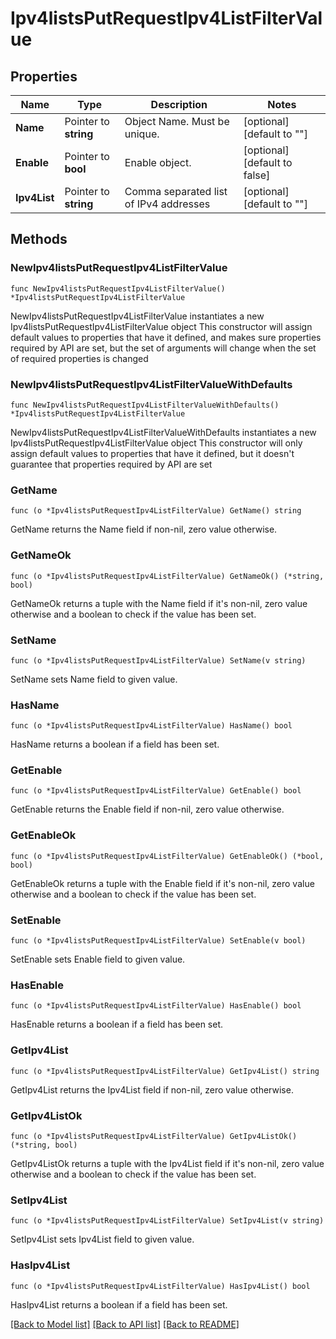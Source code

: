 # Ipv4listsPutRequestIpv4ListFilterValue

## Properties

Name | Type | Description | Notes
------------ | ------------- | ------------- | -------------
**Name** | Pointer to **string** | Object Name. Must be unique. | [optional] [default to ""]
**Enable** | Pointer to **bool** | Enable object. | [optional] [default to false]
**Ipv4List** | Pointer to **string** | Comma separated list of IPv4 addresses | [optional] [default to ""]

## Methods

### NewIpv4listsPutRequestIpv4ListFilterValue

`func NewIpv4listsPutRequestIpv4ListFilterValue() *Ipv4listsPutRequestIpv4ListFilterValue`

NewIpv4listsPutRequestIpv4ListFilterValue instantiates a new Ipv4listsPutRequestIpv4ListFilterValue object
This constructor will assign default values to properties that have it defined,
and makes sure properties required by API are set, but the set of arguments
will change when the set of required properties is changed

### NewIpv4listsPutRequestIpv4ListFilterValueWithDefaults

`func NewIpv4listsPutRequestIpv4ListFilterValueWithDefaults() *Ipv4listsPutRequestIpv4ListFilterValue`

NewIpv4listsPutRequestIpv4ListFilterValueWithDefaults instantiates a new Ipv4listsPutRequestIpv4ListFilterValue object
This constructor will only assign default values to properties that have it defined,
but it doesn't guarantee that properties required by API are set

### GetName

`func (o *Ipv4listsPutRequestIpv4ListFilterValue) GetName() string`

GetName returns the Name field if non-nil, zero value otherwise.

### GetNameOk

`func (o *Ipv4listsPutRequestIpv4ListFilterValue) GetNameOk() (*string, bool)`

GetNameOk returns a tuple with the Name field if it's non-nil, zero value otherwise
and a boolean to check if the value has been set.

### SetName

`func (o *Ipv4listsPutRequestIpv4ListFilterValue) SetName(v string)`

SetName sets Name field to given value.

### HasName

`func (o *Ipv4listsPutRequestIpv4ListFilterValue) HasName() bool`

HasName returns a boolean if a field has been set.

### GetEnable

`func (o *Ipv4listsPutRequestIpv4ListFilterValue) GetEnable() bool`

GetEnable returns the Enable field if non-nil, zero value otherwise.

### GetEnableOk

`func (o *Ipv4listsPutRequestIpv4ListFilterValue) GetEnableOk() (*bool, bool)`

GetEnableOk returns a tuple with the Enable field if it's non-nil, zero value otherwise
and a boolean to check if the value has been set.

### SetEnable

`func (o *Ipv4listsPutRequestIpv4ListFilterValue) SetEnable(v bool)`

SetEnable sets Enable field to given value.

### HasEnable

`func (o *Ipv4listsPutRequestIpv4ListFilterValue) HasEnable() bool`

HasEnable returns a boolean if a field has been set.

### GetIpv4List

`func (o *Ipv4listsPutRequestIpv4ListFilterValue) GetIpv4List() string`

GetIpv4List returns the Ipv4List field if non-nil, zero value otherwise.

### GetIpv4ListOk

`func (o *Ipv4listsPutRequestIpv4ListFilterValue) GetIpv4ListOk() (*string, bool)`

GetIpv4ListOk returns a tuple with the Ipv4List field if it's non-nil, zero value otherwise
and a boolean to check if the value has been set.

### SetIpv4List

`func (o *Ipv4listsPutRequestIpv4ListFilterValue) SetIpv4List(v string)`

SetIpv4List sets Ipv4List field to given value.

### HasIpv4List

`func (o *Ipv4listsPutRequestIpv4ListFilterValue) HasIpv4List() bool`

HasIpv4List returns a boolean if a field has been set.


[[Back to Model list]](../README.md#documentation-for-models) [[Back to API list]](../README.md#documentation-for-api-endpoints) [[Back to README]](../README.md)


